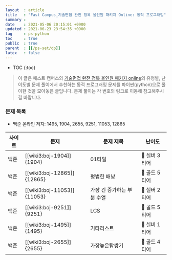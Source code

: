 ```yaml
---
layout  : article
title   : "Fast Campus_기술면접 완전 정복 올인원 패키지 Online: 동적 프로그래밍"
summary : 
date    : 2021-05-06 20:15:01 +0900
updated : 2021-06-23 23:54:35 +0900
tag     : ps-python
toc     : true
public  : true
parent  : [[/ps-set/dp]]
latex   : false
---
```

* TOC
{:toc}

> 이 글은 패스트 캠퍼스의 [기술면접 완전 정복 올인원 패키지 online](https://fastcampus.co.kr/dev_online_algo)의 유형별, 난이도별 문제 풀이에서 추천하는 동적 프로그래밍 문제를 파이썬(python)으로 풀이한 것을 모아놓은 글입니다. 문제 풀이는 각 번호의 링크로 이동해 참고해주시길 바랍니다.

### 문제 목록

* 백준 온라인 저지: 1495, 1904, 2655, 9251, 11053, 12865

| 사이트 | 문제                       | 문제 제목                  | 난이도          |
| ------ | -------------------------- | -------------------------- | --------------- |
| 백준   | [[wiki3:boj-1904]]{1904}   | 01타일                     | 🥈 실버 3티어   |
| 백준   | [[wiki3:boj-12865]]{12865} | 평범한 배낭                | 🥇 골드 5티어   |
| 백준   | [[wiki3:boj-11053]]{11053} | 가장 긴 증가하는 부분 수열 | 🥈 실버 2티어   |
| 백준   | [[wiki3:boj-9251]]{9251}   | LCS                        | 🥇 골드 5티어   |
| 백준   | [[wiki3:boj-1495]]{1495}   | 기타리스트                 | 🥈 실버 1티어   |
| 백준   | [[wiki3:boj-2655]]{2655}   | 가장높은탑쌓기             | 🥇 골드 4티어   |

